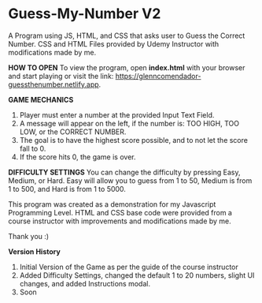# Guess-My-Number V2
A Program using JS, HTML, and CSS that asks user to Guess the Correct Number.
CSS and HTML Files provided by Udemy Instructor with modifications made by me.

**HOW TO OPEN**
To view the program, open **index.html** with your browser and start playing or
visit the link: https://glenncomendador-guessthenumber.netlify.app.

**GAME MECHANICS**
1. Player must enter a number at the provided Input Text Field.
2. A message will appear on the left, if the number is: TOO HIGH, TOO LOW, or the CORRECT NUMBER.
3. The goal is to have the highest score possible, and to not let the score fall to 0.
4. If the score hits 0, the game is over.

**DIFFICULTY SETTINGS**
You can change the difficulty by pressing Easy, Medium, or Hard. Easy will allow you to guess from 
1 to 50, Medium is from 1 to 500, and Hard is from 1 to 5000. 

This program was created as a demonstration for my Javascript Programming Level. HTML and CSS base 
code were provided from a course instructor with improvements and modifications made by me.

Thank you :)


**Version History**
1. Initial Version of the Game as per the guide of the course instructor
2. Added Difficulty Settings, changed the default 1 to 20 numbers, slight UI changes, and added 
   Instructions modal.
3. Soon
